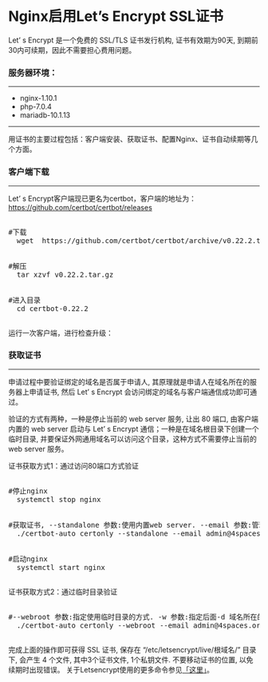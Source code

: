 <h1>Nginx启用Let’s Encrypt SSL证书</h1>

<p>Let’ s Encrypt 是一个免费的 SSL/TLS 证书发行机构, 证书有效期为90天, 到期前30内可续期，因此不需要担心费用问题。</p>
<h3>服务器环境：</h3>
<hr>
  <ul>
    <li>nginx-1.10.1</li>
    <li>php-7.0.4</li>
    <li>mariadb-10.1.13</li>
  </ul>
<hr>
<p>用证书的主要过程包括：客户端安装、获取证书、配置Nginx、证书自动续期等几个方面。</p>
<h3>客户端下载</h3>
<hr>
<p>Let’ s Encrypt客户端现已更名为certbot，客户端的地址为：<a href=https://github.com/certbot/certbot/releases>https://github.com/certbot/certbot/releases </a></p>
<pre>
  <div>#下载
  wget  https://github.com/certbot/certbot/archive/v0.22.2.tar.gz</div>
  <div>#解压
  tar xzvf v0.22.2.tar.gz</div>
  <div>#进入目录
  cd certbot-0.22.2</div>
</pre>
运行一次客户端，进行检查升级：
<h3>获取证书</h3><hr>
<p>申请过程中要验证绑定的域名是否属于申请人, 其原理就是申请人在域名所在的服务器上申请证书, 然后 Let’ s Encrypt 会访问绑定的域名与客户端通信成功即可通过。</p>
<p>验证的方式有两种，一种是停止当前的 web server 服务, 让出 80 端口, 由客户端内置的 web server 启动与 Let’ s Encrypt 通信；一种是在域名根目录下创建一个临时目录,
  并要保证外网通用域名可以访问这个目录，这种方式不需要停止当前的 web server 服务。</p>
<p>证书获取方式1：通过访问80端口方式验证</p>
<pre>
  <div>#停止nginx
  systemctl stop nginx</div>
  <div>#获取证书, --standalone 参数:使用内置web server. --email 参数:管理员邮箱,证书到期前会发邮件到此邮箱提醒. -d 参数:要绑定的域名,同一域的不同子域都要输入.
  ./certbot-auto certonly --standalone --email admin@4spaces.org -d 4spaces.org -d www.4spaces.org</div>
  <div>#启动nginx
  systemctl start nginx</div>
</pre>
<p>证书获取方式2：通过临时目录验证</p>
<pre>
  <div>#--webroot 参数:指定使用临时目录的方式. -w 参数:指定后面-d 域名所在的根目录, 如果一次申请多个域的, 可以附加更多 -w...-d... 这段.
  ./certbot-auto certonly --webroot --email admin@4spaces.org -w /usr/share/nginx/html -d 4spaces.org -d www.4spaces.org</div>
</pre>
完成上面的操作即可获得 SSL 证书, 保存在 “/etc/letsencrypt/live/根域名/” 目录下, 会产生 4 个文件, 其中3个证书文件, 1个私钥文件. 不要移动证书的位置, 以免续期时出现错误。
关于Letsencrypt使用的更多命令参见<a href="https://www.4spaces.org/certbot-command-line-tool-usage-document/">「这里」</a>。






